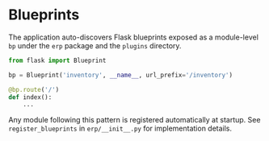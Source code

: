 # Blueprints

The application auto-discovers Flask blueprints exposed as a module-level `bp` under the `erp` package and the `plugins` directory.

```python
from flask import Blueprint

bp = Blueprint('inventory', __name__, url_prefix='/inventory')

@bp.route('/')
def index():
    ...
```

Any module following this pattern is registered automatically at startup. See `register_blueprints` in `erp/__init__.py` for implementation details.
